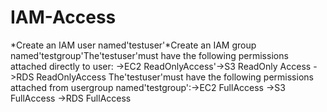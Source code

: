 # IAM-Access
*Create an IAM user named'testuser'*Create an IAM group named'testgroup'The'testuser'must have the following permissions attached directly to user: ->EC2 ReadOnlyAccess'->S3 ReadOnly Access ->RDS ReadOnlyAccess The'testuser'must have the following permissions attached from usergroup named'testgroup':->EC2 FullAccess ->S3 FullAccess ->RDS FullAccess
